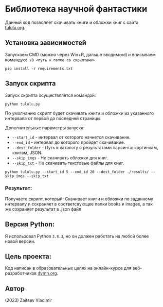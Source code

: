 # Библиотека научной фантастики

Данный код позволяет скачивать книги и обложки книг с сайта [tululu.org](https://tululu.org/). 

## Установка зависимостей

Запускаем CMD (можно через Win+R, дальше вводим`cmd`) и вписываем команду`cd /D <путь к папке со скриптами>`

```pip install -r requirements.txt```

## Запуск скрипта
Запуск скрипта осуществляется командой:

```python tululu.py```

По умолчанию скрипт будет скачивать книги и обложки из указанного интервала от первой до последней страницы. 

Дополнительные параметры запуска:
- `--start_id` - интервал от которого начнется скачивание.
- `--end_id` - интервал до которого пройдет скачивание.
- `--dest_folder` - Путь к каталогу с результатами парсинга: картинкам, книгам, JSON.
- `--skip_imgs` - Не скачивать обложки для книг.
- `--skip_txt` - Не скачивать текстовые файлы для книг.


```python tululu.py --start_id 5 --end_id 20 --dest_folder ./results/ --skip_imgs --skip_txt```

### Результат:
Получаете скрипт, который:
Скачивает книги и обложки по заданному интервалу и сохраняет в соответсвующее папки books и images, а так же сохраняет результат в .json файл

## Версия Python: 
Я использовал Python `3.8.3`, но он должен работать на любой более новой версии.

## Цель проекта:
Код написан в образовательных целях на онлайн-курсе для веб-разработчиков [dvmn.org](https://dvmn.org/).

## Автор
(2023) Zaitsev Vladimir